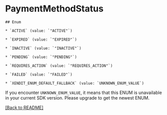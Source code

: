 # PaymentMethodStatus


    ## Enum
    
    * `ACTIVE` (value: `"ACTIVE"`)
    
    * `EXPIRED` (value: `"EXPIRED"`)
    
    * `INACTIVE` (value: `"INACTIVE"`)
    
    * `PENDING` (value: `"PENDING"`)
    
    * `REQUIRES_ACTION` (value: `"REQUIRES_ACTION"`)
    
    * `FAILED` (value: `"FAILED"`)
    
    * `XENDIT_ENUM_DEFAULT_FALLBACK` (value: `UNKNOWN_ENUM_VALUE`)

If you encounter `UNKNOWN_ENUM_VALUE`, it means that this ENUM is unavailable in your current SDK version. Please upgrade to get the newest ENUM.

[[Back to README]](../../README.md)


